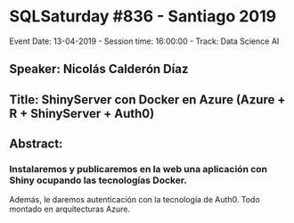 # SQLSaturday #836 - Santiago 2019
Event Date: 13-04-2019 - Session time: 16:00:00 - Track: Data Science  AI
## Speaker: Nicolás Calderón Díaz
## Title: ShinyServer con Docker en Azure (Azure + R + ShinyServer + Auth0)
## Abstract:
### Instalaremos y publicaremos en la web una aplicación con Shiny ocupando las tecnologías Docker. 
Además, le daremos autenticación con la tecnología de Auth0.
Todo montado en arquitecturas Azure.
